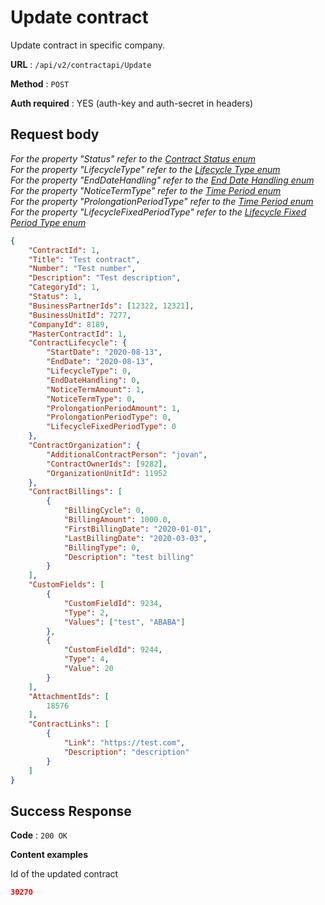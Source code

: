 # Update contract

Update contract in specific company.

**URL** : `/api/v2/contractapi/Update`

**Method** : `POST`

**Auth required** : YES (auth-key and auth-secret in headers)

## Request body

*For the property "Status" refer to the [Contract Status enum](./enums/contract-status.md)*<br>
*For the property "LifecycleType" refer to the [Lifecycle Type enum](./enums/lifecycle-type.md)*<br>
*For the property "EndDateHandling" refer to the [End Date Handling enum](./enums/end-date-handling.md)*<br>
*For the property "NoticeTermType" refer to the [Time Period enum](./enums/time-period.md)*<br>
*For the property "ProlongationPeriodType" refer to the [Time Period enum](./enums/time-period.md)*<br>
*For the property "LifecycleFixedPeriodType" refer to the [Lifecycle Fixed Period Type enum](./enums/lifecycle-fixed-period-type.md)*<br>

```json
{
    "ContractId": 1,
    "Title": "Test contract",
    "Number": "Test number",
    "Description": "Test description",
    "CategoryId": 1,
    "Status": 1,
    "BusinessPartnerIds": [12322, 12321],
    "BusinessUnitId": 7277,
    "CompanyId": 8189,
    "MasterContractId": 1,
    "ContractLifecycle": {
        "StartDate": "2020-08-13",
        "EndDate": "2020-08-13",
        "LifecycleType": 0,
        "EndDateHandling": 0,
        "NoticeTermAmount": 1,
        "NoticeTermType": 0,
        "ProlongationPeriodAmount": 1,
        "ProlongationPeriodType": 0,
        "LifecycleFixedPeriodType": 0
    },
    "ContractOrganization": {
        "AdditionalContractPerson": "jovan",
        "ContractOwnerIds": [9282],
        "OrganizationUnitId": 11952
    },
    "ContractBillings": [
        {
            "BillingCycle": 0,
            "BillingAmount": 1000.0,
            "FirstBillingDate": "2020-01-01",
            "LastBillingDate": "2020-03-03",
            "BillingType": 0,
            "Description": "test billing"
        }
    ],
    "CustomFields": [
        {
            "CustomFieldId": 9234,
            "Type": 2,
            "Values": ["test", "ABABA"]
        },
        {
            "CustomFieldId": 9244,
            "Type": 4,
            "Value": 20
        }
    ],
    "AttachmentIds": [
        18576
    ],
    "ContractLinks": [
        {
            "Link": "https://test.com",
            "Description": "description"
        }
    ]
}

```

## Success Response

**Code** : `200 OK`

**Content examples**

Id of the updated contract

```json
30270
```


